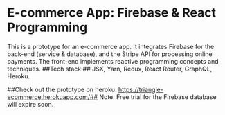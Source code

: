 # E-commerce App: Firebase & React Programming
This is a prototype for an e-commerce app. It integrates Firebase for the back-end (service &amp; database), and the Stripe API for processing online payments. The front-end implements reactive programming concepts and techniques. ##Tech stack:## JSX, Yarn, Redux, React Router, GraphQL, Heroku. 

##Check out the prototype on heroku: https://triangle-ecommerce.herokuapp.com/##
Note: Free trial for the Firebase database will expire soon.
